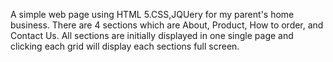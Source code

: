 A simple web page using HTML 5.CSS,JQUery for my parent's home business.
There are 4 sections which are About, Product, How to order, and Contact Us.
All sections are initially displayed in one single page and clicking each grid will display each sections full screen.
